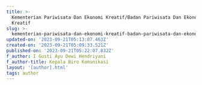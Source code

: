 ```yaml
---
title: >-
  Kementerian Pariwisata Dan Ekonomi Kreatif/Badan Pariwisata Dan Ekonomi
  Kreatif
slug: >-
  kementerian-pariwisata-dan-ekonomi-kreatif-badan-pariwisata-dan-ekonomi-kreatif
updated-on: '2023-09-21T05:13:07.463Z'
created-on: '2023-09-21T05:09:33.521Z'
published-on: '2023-09-21T05:22:07.832Z'
f_author: I Gusti Ayu Dewi Hendriyani
f_author-title: Kepala Biro Komunikasi
layout: '[author].html'
tags: author
---
```



